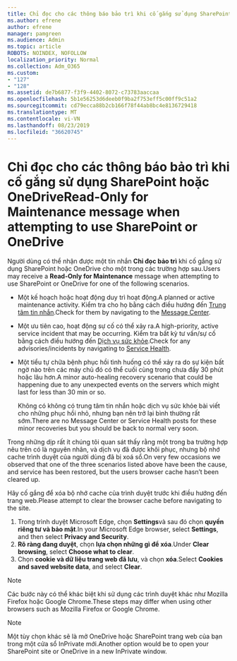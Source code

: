```yaml
---
title: Chỉ đọc cho các thông báo bảo trì khi cố gắng sử dụng SharePoint hoặc OneDrive
ms.author: efrene
author: efrene
manager: pamgreen
ms.audience: Admin
ms.topic: article
ROBOTS: NOINDEX, NOFOLLOW
localization_priority: Normal
ms.collection: Adm_O365
ms.custom:
- "127"
- "128"
ms.assetid: de7b6877-f3f9-4402-8072-c73783aaccaa
ms.openlocfilehash: 5b1e56253d6deeb0f9ba2f753eff5c00ff9c51a2
ms.sourcegitcommit: cd79ecca88b2cb166f78f44ab8bc4e8136729418
ms.translationtype: MT
ms.contentlocale: vi-VN
ms.lasthandoff: 08/23/2019
ms.locfileid: "36620745"
---
```

# <a name="read-only-for-maintenance-message-when-attempting-to-use-sharepoint-or-onedrive"></a><span data-ttu-id="16231-102">Chỉ đọc cho các thông báo bảo trì khi cố gắng sử dụng SharePoint hoặc OneDrive</span><span class="sxs-lookup"><span data-stu-id="16231-102">Read-Only for Maintenance message when attempting to use SharePoint or OneDrive</span></span>

<span data-ttu-id="16231-103">Người dùng có thể nhận được một tin nhắn **Chỉ đọc bảo trì** khi cố gắng sử dụng SharePoint hoặc OneDrive cho một trong các trường hợp sau.</span><span class="sxs-lookup"><span data-stu-id="16231-103">Users may receive a **Read-Only for Maintenance** message when attempting to use SharePoint or OneDrive for one of the following scenarios.</span></span> 

-   <span data-ttu-id="16231-104">Một kế hoạch hoặc hoạt động duy trì hoạt động.</span><span class="sxs-lookup"><span data-stu-id="16231-104">A planned or active maintenance activity.</span></span>  <span data-ttu-id="16231-105">Kiểm tra cho họ bằng cách điều hướng đến [Trung tâm tin nhắn](https://portal.office.com/adminportal/home#/messagecenter).</span><span class="sxs-lookup"><span data-stu-id="16231-105">Check for them by navigating to the [Message Center](https://portal.office.com/adminportal/home#/messagecenter).</span></span>
-   <span data-ttu-id="16231-106">Một ưu tiên cao, hoạt động sự cố có thể xảy ra.</span><span class="sxs-lookup"><span data-stu-id="16231-106">A high-priority, active service incident that may be occurring.</span></span> <span data-ttu-id="16231-107">Kiểm tra bất kỳ tư vấn/sự cố bằng cách điều hướng đến [Dịch vụ sức khỏe](https://portal.office.com/adminportal/home#/servicehealth).</span><span class="sxs-lookup"><span data-stu-id="16231-107">Check for any advisories/incidents by navigating to [Service Health](https://portal.office.com/adminportal/home#/servicehealth).</span></span>
-   <span data-ttu-id="16231-108">Một tiểu tự chữa bệnh phục hồi tình huống có thể xảy ra do sự kiện bất ngờ nào trên các máy chủ đó có thể cuối cùng trong chưa đầy 30 phút hoặc lâu hơn.</span><span class="sxs-lookup"><span data-stu-id="16231-108">A minor auto-healing recovery scenario that could be happening due to any unexpected events on the servers which might last for less than 30 min or so.</span></span> 
    
    <span data-ttu-id="16231-109">Không có không có trung tâm tin nhắn hoặc dịch vụ sức khỏe bài viết cho những phục hồi nhỏ, nhưng bạn nên trở lại bình thường rất sớm.</span><span class="sxs-lookup"><span data-stu-id="16231-109">There are no Message Center or Service Health posts for these minor recoveries but you should be back to normal very soon.</span></span>

<span data-ttu-id="16231-110">Trong những dịp rất ít chúng tôi quan sát thấy rằng một trong ba trường hợp nêu trên có là nguyên nhân, và dịch vụ đã được khôi phục, nhưng bộ nhớ cache trình duyệt của người dùng đã bị xoá sổ.</span><span class="sxs-lookup"><span data-stu-id="16231-110">On very few occasions we observed that one of the three scenarios listed above have been the cause, and service has been restored, but the users browser cache hasn’t been cleared up.</span></span>

<span data-ttu-id="16231-111">Hãy cố gắng để xóa bộ nhớ cache của trình duyệt trước khi điều hướng đến trang web.</span><span class="sxs-lookup"><span data-stu-id="16231-111">Please attempt to clear the browser cache before navigating to the site.</span></span>

1. <span data-ttu-id="16231-112">Trong trình duyệt Microsoft Edge, chọn **Settings**và sau đó chọn **quyền riêng tư và bảo mật**.</span><span class="sxs-lookup"><span data-stu-id="16231-112">In your Microsoft Edge browser, select **Settings**, and then select **Privacy and Security**.</span></span>
2. <span data-ttu-id="16231-113">**Rõ ràng đang duyệt**, chọn **lựa chọn những gì để xóa**.</span><span class="sxs-lookup"><span data-stu-id="16231-113">Under **Clear browsing**, select **Choose what to clear**.</span></span>
3. <span data-ttu-id="16231-114">Chọn **cookie và dữ liệu trang web đã lưu**, và chọn **xóa**.</span><span class="sxs-lookup"><span data-stu-id="16231-114">Select **Cookies and saved website data**, and select **Clear**.</span></span>

>[!Note] 
> <span data-ttu-id="16231-115">Các bước này có thể khác biệt khi sử dụng các trình duyệt khác như Mozilla Firefox hoặc Google Chrome.</span><span class="sxs-lookup"><span data-stu-id="16231-115">These steps may differ when using other browsers such as Mozilla Firefox or Google Chrome.</span></span>

>[!Note] 
> <span data-ttu-id="16231-116">Một tùy chọn khác sẽ là mở OneDrive hoặc SharePoint trang web của bạn trong một cửa sổ InPrivate mới.</span><span class="sxs-lookup"><span data-stu-id="16231-116">Another option would be to open your SharePoint site or OneDrive in a new InPrivate window.</span></span>